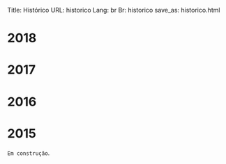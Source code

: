 Title: Histórico
URL: historico
Lang: br
Br: historico
save_as: historico.html


# 2018

# 2017

# 2016

# 2015

`Em construção`.
